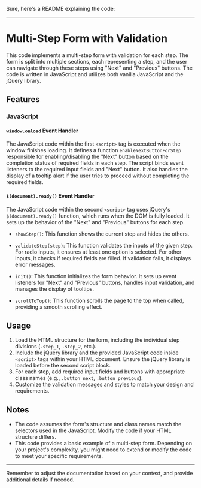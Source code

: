 Sure, here's a README explaining the code:

---

# Multi-Step Form with Validation

This code implements a multi-step form with validation for each step. The form is split into multiple sections, each representing a step, and the user can navigate through these steps using "Next" and "Previous" buttons. The code is written in JavaScript and utilizes both vanilla JavaScript and the jQuery library.

## Features

### JavaScript

#### `window.onload` Event Handler

The JavaScript code within the first `<script>` tag is executed when the window finishes loading. It defines a function `enableNextButtonForStep` responsible for enabling/disabling the "Next" button based on the completion status of required fields in each step. The script binds event listeners to the required input fields and "Next" button. It also handles the display of a tooltip alert if the user tries to proceed without completing the required fields.

#### `$(document).ready()` Event Handler

The JavaScript code within the second `<script>` tag uses jQuery's `$(document).ready()` function, which runs when the DOM is fully loaded. It sets up the behavior of the "Next" and "Previous" buttons for each step.

- `showStep()`: This function shows the current step and hides the others.

- `validateStep(step)`: This function validates the inputs of the given step. For radio inputs, it ensures at least one option is selected. For other inputs, it checks if required fields are filled. If validation fails, it displays error messages.

- `init()`: This function initializes the form behavior. It sets up event listeners for "Next" and "Previous" buttons, handles input validation, and manages the display of tooltips.

- `scrollToTop()`: This function scrolls the page to the top when called, providing a smooth scrolling effect.

## Usage

1. Load the HTML structure for the form, including the individual step divisions (`.step_1`, `.step_2`, etc.).
2. Include the jQuery library and the provided JavaScript code inside `<script>` tags within your HTML document. Ensure the jQuery library is loaded before the second script block.
3. For each step, add required input fields and buttons with appropriate class names (e.g., `.button_next`, `.button_previous`).
4. Customize the validation messages and styles to match your design and requirements.

## Notes

- The code assumes the form's structure and class names match the selectors used in the JavaScript. Modify the code if your HTML structure differs.
- This code provides a basic example of a multi-step form. Depending on your project's complexity, you might need to extend or modify the code to meet your specific requirements.

---

Remember to adjust the documentation based on your context, and provide additional details if needed.